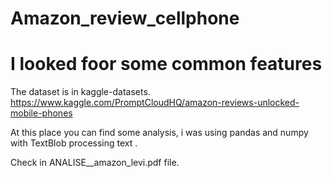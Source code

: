 # Amazon_review_cellphone
# I looked foor some common features 
The dataset is in kaggle-datasets. https://www.kaggle.com/PromptCloudHQ/amazon-reviews-unlocked-mobile-phones

At this place you can find some analysis, i was using pandas and numpy with TextBlob processing text .

Check in ANALISE__amazon_levi.pdf file.
